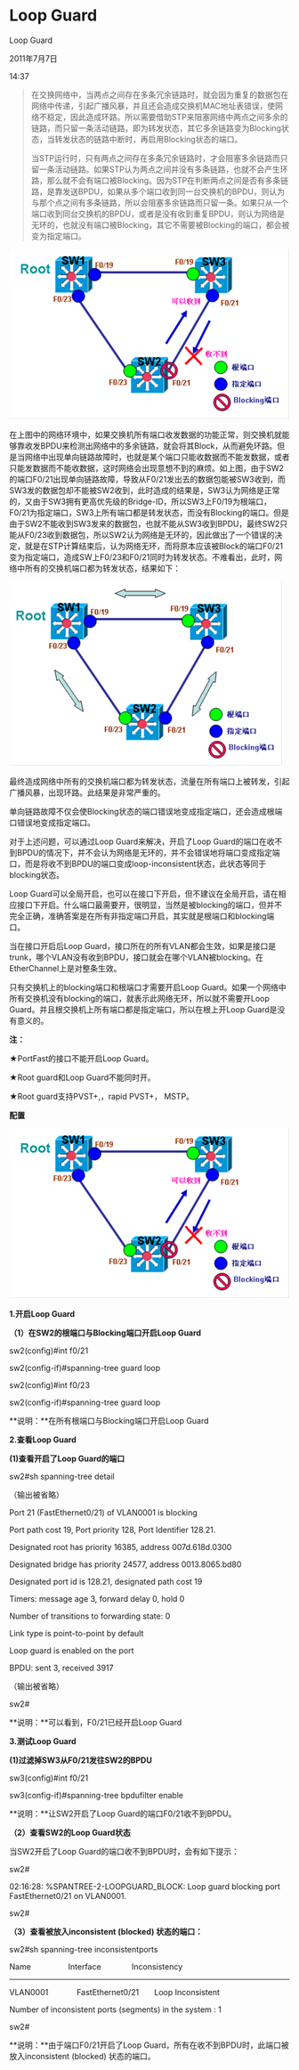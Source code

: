 # Loop Guard

Loop Guard

2011年7月7日

14:37

> 在交换网络中，当两点之间存在多条冗余链路时，就会因为重复的数据包在网络中传递，引起广播风暴，并且还会造成交换机MAC地址表错误，使网络不稳定，因此造成环路。所以需要借助STP来阻塞网络中两点之间多余的链路，而只留一条活动链路，即为转发状态，其它多余链路变为Blocking状态，当转发状态的链路中断时，再启用Blocking状态的端口。
> 
> 
> 当STP运行时，只有两点之间存在多条冗余链路时，才会阻塞多余链路而只留一条活动链路。如果STP认为两点之间并没有多条链路，也就不会产生环路，那么就不会有端口被Blocking。因为STP在判断两点之间是否有多条链路，是靠发送BPDU，如果从多个端口收到同一台交换机的BPDU，则认为与那个点之间有多条链路，所以会阻塞多余链路而只留一条。如果只从一个端口收到同台交换机的BPDU，或者是没有收到重复BPDU，则认为网络是无环的，也就没有端口被Blocking，其它不需要被Blocking的端口，都会被变为指定端口。
> 

![Loop%20Guard%20f482164a34a048d3b99fc7c275c4b43d/image1.png](Loop%20Guard/image1.png)

在上图中的网络环境中，如果交换机所有端口收发数据的功能正常，则交换机就能够靠收发BPDU来检测出网络中的多余链路，就会将其Block，从而避免环路。但是当网络中出现单向链路故障时，也就是某个端口只能收数据而不能发数据，或者只能发数据而不能收数据，这时网络会出现意想不到的麻烦。如上图，由于SW2的端口F0/21出现单向链路故障，导致从F0/21发出去的数据包能被SW3收到，而SW3发的数据包却不能被SW2收到，此时造成的结果是，SW3认为网络是正常的，又由于SW3拥有更高优先级的Bridge-ID，所以SW3上F0/19为根端口，F0/21为指定端口，SW3上所有端口都是转发状态，而没有Blocking的端口。但是由于SW2不能收到SW3发来的数据包，也就不能从SW3收到BPDU，最终SW2只能从F0/23收到数据包，所以SW2认为网络是无环的，因此做出了一个错误的决定，就是在STP计算结束后，认为网络无环，而将原本应该被Block的端口F0/21变为指定端口，造成SW上F0/23和F0/21同时为转发状态。不难看出，此时，网络中所有的交换机端口都为转发状态，结果如下：

![Loop%20Guard%20f482164a34a048d3b99fc7c275c4b43d/image2.png](Loop%20Guard/image2.png)

最终造成网络中所有的交换机端口都为转发状态，流量在所有端口上被转发，引起广播风暴，出现环路。此结果是非常严重的。

单向链路故障不仅会使Blocking状态的端口错误地变成指定端口，还会造成根端口错误地变成指定端口。

对于上述问题，可以通过Loop Guard来解决，开启了Loop Guard的端口在收不到BPDU的情况下，并不会认为网络是无环的，并不会错误地将端口变成指定端口，而是将收不到BPDU的端口变成loop-inconsistent状态，此状态等同于blocking状态。

Loop Guard可以全局开启，也可以在接口下开启，但不建议在全局开启，请在相应接口下开启。什么端口最需要开，很明显，当然是被blocking的端口，但并不完全正确，准确答案是在所有非指定端口开启，其实就是根端口和blocking端口。

当在接口开启后Loop Guard，接口所在的所有VLAN都会生效，如果是接口是trunk，哪个VLAN没有收到BPDU，接口就会在哪个VLAN被blocking。在EtherChannel上是对整条生效。

只有交换机上的blocking端口和根端口才需要开启Loop Guard。如果一个网络中所有交换机没有blocking的端口，就表示此网络无环，所以就不需要开Loop Guard。并且根交换机上所有端口都是指定端口，所以在根上开Loop Guard是没有意义的。

**注：**

★PortFast的接口不能开启Loop Guard。

★Root guard和Loop Guard不能同时开。

★Root guard支持PVST+,，rapid PVST+， MSTP。

**配置**

![Loop%20Guard%20f482164a34a048d3b99fc7c275c4b43d/image1.png](Loop%20Guard/image1.png)

**1.开启Loop Guard**

**（1）在SW2的根端口与Blocking端口开启Loop Guard**

sw2(config)#int f0/21

sw2(config-if)#spanning-tree guard loop

sw2(config)#int f0/23

sw2(config-if)#spanning-tree guard loop

**说明：**在所有根端口与Blocking端口开启Loop Guard

**2.查看Loop Guard**

**(1)查看开启了Loop Guard的端口**

sw2#sh spanning-tree detail

（输出被省略）

Port 21 (FastEthernet0/21) of VLAN0001 is blocking

Port path cost 19, Port priority 128, Port Identifier 128.21.

Designated root has priority 16385, address 007d.618d.0300

Designated bridge has priority 24577, address 0013.8065.bd80

Designated port id is 128.21, designated path cost 19

Timers: message age 3, forward delay 0, hold 0

Number of transitions to forwarding state: 0

Link type is point-to-point by default

Loop guard is enabled on the port

BPDU: sent 3, received 3917

（输出被省略）

sw2#

**说明：**可以看到，F0/21已经开启Loop Guard

**3.测试Loop Guard**

**(1)过滤掉SW3从F0/21发往SW2的BPDU**

sw3(config)#int f0/21

sw3(config-if)#spanning-tree bpdufilter enable

**说明：**让SW2开启了Loop Guard的端口F0/21收不到BPDU。

**（2）查看SW2的Loop Guard状态**

当SW2开启了Loop Guard的端口收不到BPDU时，会有如下提示：

sw2#

02:16:28: %SPANTREE-2-LOOPGUARD_BLOCK: Loop guard blocking port FastEthernet0/21 on VLAN0001.

sw2#

**（3）查看被放入inconsistent (blocked) 状态的端口：**

sw2#sh spanning-tree inconsistentports

Name                 Interface              Inconsistency

- ------------------- ---------------------- ------------------

VLAN0001             FastEthernet0/21       Loop Inconsistent

Number of inconsistent ports (segments) in the system : 1

sw2#

**说明：**由于端口F0/21开启了Loop Guard，所有在收不到BPDU时，此端口被放入inconsistent (blocked) 状态的端口。
